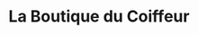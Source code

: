 ---
title: "La Boutique du Coiffeur"
url: /glisy/la-boutique-du-coiffeur/
shop: fournitures pour coiffeurs
---